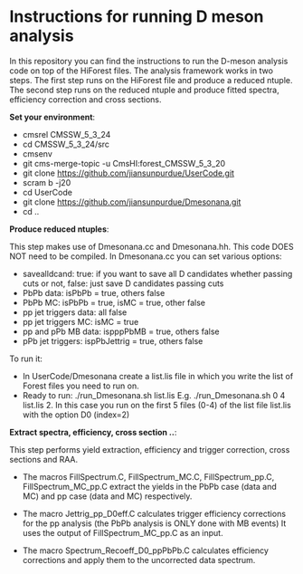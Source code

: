 # Instructions for running D meson analysis

In this repository you can find the instructions to run the D-meson analysis code 
on top of the HiForest files. The analysis framework works in two steps.
The first step runs on the HiForest file and produce a reduced ntuple. 
The second step runs on the reduced ntuple and produce fitted spectra, efficiency
correction and cross sections.

**Set your environment**:

 * cmsrel CMSSW_5_3_24
 * cd CMSSW_5_3_24/src
 * cmsenv
 * git cms-merge-topic -u CmsHI:forest_CMSSW_5_3_20
 * git clone https://github.com/jiansunpurdue/UserCode.git
 * scram b -j20
 * cd UserCode
 * git clone https://github.com/jiansunpurdue/Dmesonana.git
 * cd ..
 
**Produce reduced ntuples**:

This step makes use of Dmesonana.cc and Dmesonana.hh. This code DOES NOT need to be compiled.
In Dmesonana.cc you can set various options:

 * savealldcand: true: if you want to save all D candidates whether passing cuts or not,
              false: just save D candidates passing cuts
 * PbPb data: isPbPb = true, others false
 * PbPb MC:   isPbPb = true, isMC = true, other false
 * pp jet triggers data: all false
 * pp jet triggers MC: isMC = true
 * pp and pPb MB data: ispppPbMB = true, others false
 * pPb jet triggers: ispPbJettrig = true, others false

To run it:

 * In UserCode/Dmesonana create a list.lis file in which you write the list of Forest files you 
   need to run on.
 * Ready to run: ./run_Dmesonana.sh <firstfile> <lastfile> list.lis <DmesonID>
   E.g. ./run_Dmesonana.sh 0 4 list.lis 2. In this case you run on the first 5 files (0-4) of 
   the list file list.lis with the option D0 (index=2)

**Extract spectra, efficiency, cross section ..**:

This step performs yield extraction, efficiency and trigger correction, cross sections and RAA.

 * The macros FillSpectrum.C, FillSpectrum_MC.C, FillSpectrum_pp.C, FillSpectrum_MC_pp.C 
   extract the yields in the PbPb case (data and MC) and pp case (data and MC) respectively.

 * The macro Jettrig_pp_D0eff.C calculates trigger efficiency corrections for the pp analysis
   (the PbPb analysis is ONLY done with MB events)
   It uses the output of FillSpectrum_MC_pp.C as an input.

 * The macro Spectrum_Recoeff_D0_ppPbPb.C calculates efficiency corrections and apply them to the 
   uncorrected data spectrum.
